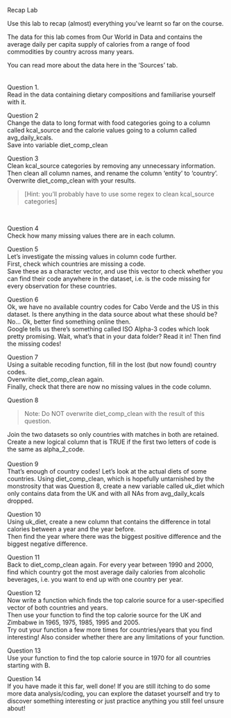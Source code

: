 Recap Lab


Use this lab to recap (almost) everything you've learnt so far on the course.

The data for this lab comes from Our World in Data and contains the average daily per capita supply of calories from a range of food commodities by country across many years.
<br>

You can read more about the data here in the ‘Sources’ tab.
<br>
<br>
<br>
Question 1.<br>
Read in the data containing dietary compositions and familiarise yourself with it.


Question 2<br>
Change the data to long format with food categories going to a column called kcal_source and the calorie values going to a column called avg_daily_kcals.<br>
Save into variable diet_comp_clean


Question 3<br>
Clean kcal_source categories by removing any unnecessary information.<br>
Then clean all column names, and rename the column ‘entity’ to ‘country’.<br>
Overwrite diet_comp_clean with your results.
<blockquote>[Hint: you’ll probably have to use some regex to clean kcal_source categories]
</blockquote><br>


Question 4<br>
Check how many missing values there are in each column.


Question 5<br>
Let’s investigate the missing values in column code further.<br>
First, check which countries are missing a code.<br>
Save these as a character vector, and use this vector to check whether you can find their code anywhere in the dataset, i.e. is the code missing for every observation for these countries.


Question 6<br>
Ok, we have no available country codes for Cabo Verde and the US in this dataset. Is there anything in the data source about what these should be? No… Ok, better find something online then.<br>
Google tells us there’s something called ISO Alpha-3 codes which look pretty promising. Wait, what’s that in your data folder? Read it in! Then find the missing codes!


Question 7<br>
Using a suitable recoding function, fill in the lost (but now found) country codes.<br>
Overwrite diet_comp_clean again.<br>
Finally, check that there are now no missing values in the code column.


Question 8<br>
<blockquote>
Note: Do NOT overwrite diet_comp_clean with the result of this question.
</blockquote>
Join the two datasets so only countries with matches in both are retained.<br>
Create a new logical column that is TRUE if the first two letters of code is the same as alpha_2_code.
<br>
<br>
Question 9<br>
That’s enough of country codes! Let’s look at the actual diets of some countries. Using diet_comp_clean, which is hopefully untarnished by the monstrosity that was Question 8, create a new variable called uk_diet which only contains data from the UK and with all NAs from avg_daily_kcals dropped.


Question 10<br>
Using uk_diet, create a new column that contains the difference in total calories between a year and the year before.<br>
Then find the year where there was the biggest positive difference and the biggest negative difference.


Question 11<br>
Back to diet_comp_clean again. For every year between 1990 and 2000, find which country got the most average daily calories from alcoholic beverages, i.e. you want to end up with one country per year.


Question 12<br>
Now write a function which finds the top calorie source for a user-specified vector of both countries and years.<br>
Then use your function to find the top calorie source for the UK and Zimbabwe in 1965, 1975, 1985, 1995 and 2005.<br>
Try out your function a few more times for countries/years that you find interesting! Also consider whether there are any limitations of your function.


Question 13<br>
Use your function to find the top calorie source in 1970 for all countries starting with B.


Question 14<br>
If you have made it this far, well done! If you are still itching to do some more data analysis/coding, you can explore the dataset yourself and try to discover something interesting or just practice anything you still feel unsure about!